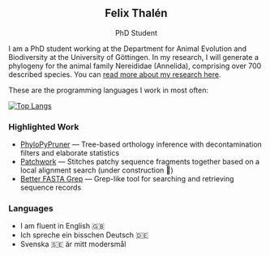 <p align="center">
 <h2 align="center">Felix Thalén</h2>
 <p align="center">PhD Student</p>
</p>

I am a PhD student working at the Department for Animal Evolution and Biodiversity at the University of Göttingen. 
In my research, I will generate a phylogeny for the animal family Nereididae (Annelida), comprising
over 700 described species. You can [read more about my research here](https://www.uni-goettingen.de/en/a+phylogenomic+analysis+of+nereididae+%28annelida%29/630219.html).

These are the programming languages I work in most often:

[![Top Langs](https://github-readme-stats.vercel.app/api/top-langs/?username=fethalen&layout=compact)](https://github.com/fethalen)

### Highlighted Work

- [PhyloPyPruner](https://gitlab.com/fethalen/phylopypruner) — Tree-based orthology inference with decontamination filters and elaborate statistics
- [Patchwork](https://github.com/fethalen/Patchwork) — Stitches patchy sequence fragments together based on a local alignment search (under construction 🚧)
- [Better FASTA Grep](https://github.com/fethalen/better_fasta_grep) — Grep-like tool for searching and retrieving sequence records

### Languages

- I am fluent in English 🇬🇧
- Ich spreche ein bisschen Deutsch 🇩🇪
- Svenska 🇸🇪 är mitt modersmål
